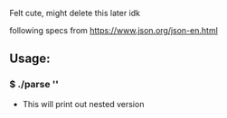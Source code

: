 Felt cute, might delete this later idk

following specs from https://www.json.org/json-en.html

## Usage:
### $ ./parse '<ENTER JSON HERE>'
- This will print out nested version
